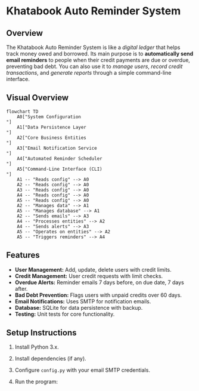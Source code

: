 # Khatabook Auto Reminder System

## Overview

The Khatabook Auto Reminder System is like a *digital ledger* that helps track money owed and borrowed. Its main purpose is to **automatically send email reminders** to people when their credit payments are due or overdue, preventing bad debt. You can also use it to *manage users*, *record credit transactions*, and *generate reports* through a simple command-line interface.

## Visual Overview

```mermaid
flowchart TD
    A0["System Configuration
"]
    A1["Data Persistence Layer
"]
    A2["Core Business Entities
"]
    A3["Email Notification Service
"]
    A4["Automated Reminder Scheduler
"]
    A5["Command-Line Interface (CLI)
"]
    A1 -- "Reads config" --> A0
    A2 -- "Reads config" --> A0
    A3 -- "Reads config" --> A0
    A4 -- "Reads config" --> A0
    A5 -- "Reads config" --> A0
    A2 -- "Manages data" --> A1
    A5 -- "Manages database" --> A1
    A2 -- "Sends emails" --> A3
    A4 -- "Processes entities" --> A2
    A4 -- "Sends alerts" --> A3
    A5 -- "Operates on entities" --> A2
    A5 -- "Triggers reminders" --> A4
```

## Features

- **User Management:** Add, update, delete users with credit limits.
- **Credit Management:** User credit requests with limit checks.
- **Overdue Alerts:** Reminder emails 7 days before, on due date, 7 days after.
- **Bad Debt Prevention:** Flags users with unpaid credits over 60 days.
- **Email Notifications:** Uses SMTP for notification emails.
- **Database:** SQLite for data persistence with backup.
- **Testing:** Unit tests for core functionality.

## Setup Instructions

1. Install Python 3.x.

2. Install dependencies (if any).

3. Configure `config.py` with your email SMTP credentials.

4. Run the program:


